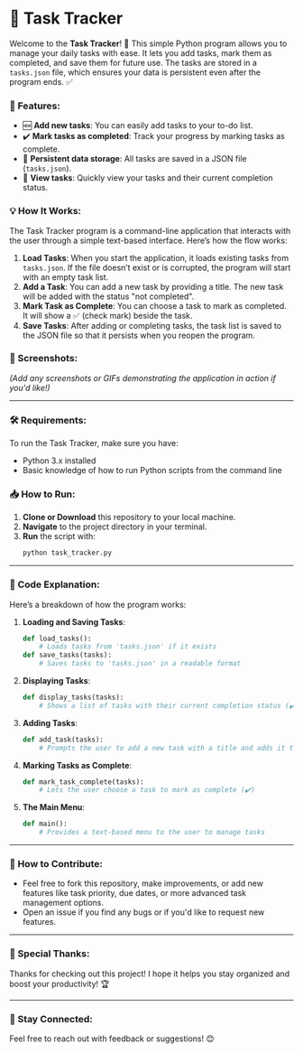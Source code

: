 # 📝 Task Tracker

Welcome to the **Task Tracker**! 🚀 This simple Python program allows you to manage your daily tasks with ease. It lets you add tasks, mark them as completed, and save them for future use. The tasks are stored in a `tasks.json` file, which ensures your data is persistent even after the program ends. ✅

### 🚀 Features:
- 🆕 **Add new tasks**: You can easily add tasks to your to-do list.
- ✔️ **Mark tasks as completed**: Track your progress by marking tasks as complete.
- 💾 **Persistent data storage**: All tasks are saved in a JSON file (`tasks.json`).
- 📑 **View tasks**: Quickly view your tasks and their current completion status.

### 💡 How It Works:
The Task Tracker program is a command-line application that interacts with the user through a simple text-based interface. Here’s how the flow works:

1. **Load Tasks**: When you start the application, it loads existing tasks from `tasks.json`. If the file doesn’t exist or is corrupted, the program will start with an empty task list.
2. **Add a Task**: You can add a new task by providing a title. The new task will be added with the status "not completed".
3. **Mark Task as Complete**: You can choose a task to mark as completed. It will show a ✅ (check mark) beside the task.
4. **Save Tasks**: After adding or completing tasks, the task list is saved to the JSON file so that it persists when you reopen the program.

### 🎥 Screenshots:
*(Add any screenshots or GIFs demonstrating the application in action if you'd like!)*

---

### 🛠️ Requirements:
To run the Task Tracker, make sure you have:
- Python 3.x installed
- Basic knowledge of how to run Python scripts from the command line

### 📥 How to Run:
1. **Clone or Download** this repository to your local machine.
2. **Navigate** to the project directory in your terminal.
3. **Run** the script with:
   ```bash
   python task_tracker.py
   ```

---

### 📜 Code Explanation:

Here’s a breakdown of how the program works:

1. **Loading and Saving Tasks**:
   ```python
   def load_tasks():
       # Loads tasks from 'tasks.json' if it exists
   def save_tasks(tasks):
       # Saves tasks to 'tasks.json' in a readable format
   ```

2. **Displaying Tasks**:
   ```python
   def display_tasks(tasks):
       # Shows a list of tasks with their current completion status (✔️ or ❌)
   ```

3. **Adding Tasks**:
   ```python
   def add_task(tasks):
       # Prompts the user to add a new task with a title and adds it to the list
   ```

4. **Marking Tasks as Complete**:
   ```python
   def mark_task_complete(tasks):
       # Lets the user choose a task to mark as complete (✔️)
   ```

5. **The Main Menu**:
   ```python
   def main():
       # Provides a text-based menu to the user to manage tasks
   ```

---

### 🔧 How to Contribute:
- Feel free to fork this repository, make improvements, or add new features like task priority, due dates, or more advanced task management options.
- Open an issue if you find any bugs or if you'd like to request new features.

---

### 🙏 Special Thanks:
Thanks for checking out this project! I hope it helps you stay organized and boost your productivity! 🏆

---

### 👋 Stay Connected:
Feel free to reach out with feedback or suggestions! 😊
